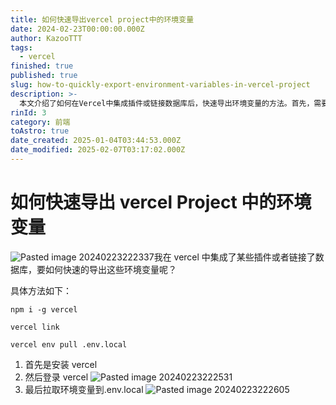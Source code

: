 ```yaml
---
title: 如何快速导出vercel project中的环境变量
date: 2024-02-23T00:00:00.000Z
author: KazooTTT
tags:
  - vercel
finished: true
published: true
slug: how-to-quickly-export-environment-variables-in-vercel-project
description: >-
  本文介绍了如何在Vercel中集成插件或链接数据库后，快速导出环境变量的方法。首先，需要全局安装Vercel，然后通过命令链接Vercel账户，并拉取环境变量到本地的.env.local文件中。这一过程简化了环境变量的管理，提高了开发效率。
rinId: 3
category: 前端
toAstro: true
date_created: 2025-01-04T03:44:53.000Z
date_modified: 2025-02-07T03:17:02.000Z
---
```


# 如何快速导出 vercel Project 中的环境变量

![Pasted image 20240223222337](https://pictures.kazoottt.top/2024/02/20240223-45a401aedb0bd0b7e4a1bc708cc368a9.png)我在 vercel 中集成了某些插件或者链接了数据库，要如何快速的导出这些环境变量呢？

具体方法如下：

``` shell
npm i -g vercel

vercel link

vercel env pull .env.local
```

1. 首先是安装 vercel
2. 然后登录 vercel ![Pasted image 20240223222531](https://pictures.kazoottt.top/2024/02/20240223-d958cd13a2bb101e2c056074826d1f37.png)
3. 最后拉取环境变量到.env.local
   ![Pasted image 20240223222605](https://pictures.kazoottt.top/2024/02/20240223-da07828b4f8288c2015ae659271c8b06.png)
